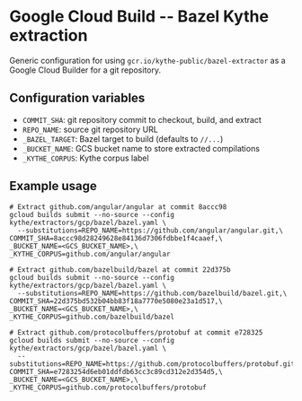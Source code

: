 # Google Cloud Build -- Bazel Kythe extraction

Generic configuration for using `gcr.io/kythe-public/bazel-extractor` as a
Google Cloud Builder for a git repository.

## Configuration variables

* `COMMIT_SHA`: git repository commit to checkout, build, and extract
* `REPO_NAME`: source git repository URL
* `_BAZEL_TARGET`: Bazel target to build (defaults to `//...`)
* `_BUCKET_NAME`: GCS bucket name to store extracted compilations
* `_KYTHE_CORPUS`: Kythe corpus label

## Example usage

```shell
# Extract github.com/angular/angular at commit 8accc98
gcloud builds submit --no-source --config kythe/extractors/gcp/bazel/bazel.yaml \
  --substitutions=REPO_NAME=https://github.com/angular/angular.git,\
COMMIT_SHA=8accc98d28249628e84136d7306fdbbe1f4caaef,\
_BUCKET_NAME=<GCS_BUCKET_NAME>,\
_KYTHE_CORPUS=github.com/angular/angular

# Extract github.com/bazelbuild/bazel at commit 22d375b
gcloud builds submit --no-source --config kythe/extractors/gcp/bazel/bazel.yaml \
  --substitutions=REPO_NAME=https://github.com/bazelbuild/bazel.git,\
COMMIT_SHA=22d375bd532b04bb83f18a7770e5080e23a1d517,\
_BUCKET_NAME=<GCS_BUCKET_NAME>,\
_KYTHE_CORPUS=github.com/bazelbuild/bazel

# Extract github.com/protocolbuffers/protobuf at commit e728325
gcloud builds submit --no-source --config kythe/extractors/gcp/bazel/bazel.yaml \
  --substitutions=REPO_NAME=https://github.com/protocolbuffers/protobuf.git,\
COMMIT_SHA=e7283254d6eb01ddfdb63cc3c89cd312e2d354d5,\
_BUCKET_NAME=<GCS_BUCKET_NAME>,\
_KYTHE_CORPUS=github.com/protocolbuffers/protobuf
```
